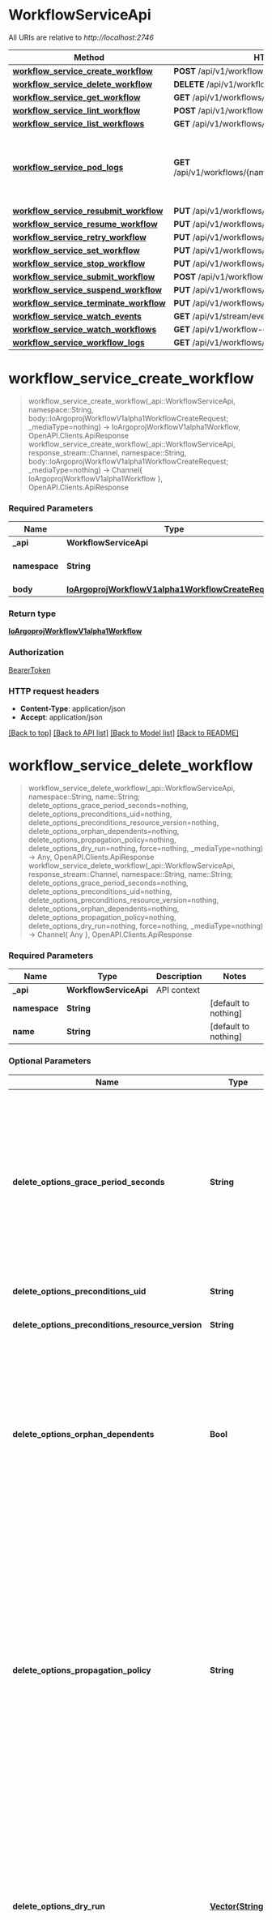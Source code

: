 # WorkflowServiceApi

All URIs are relative to *http://localhost:2746*

Method | HTTP request | Description
------------- | ------------- | -------------
[**workflow_service_create_workflow**](WorkflowServiceApi.md#workflow_service_create_workflow) | **POST** /api/v1/workflows/{namespace} | 
[**workflow_service_delete_workflow**](WorkflowServiceApi.md#workflow_service_delete_workflow) | **DELETE** /api/v1/workflows/{namespace}/{name} | 
[**workflow_service_get_workflow**](WorkflowServiceApi.md#workflow_service_get_workflow) | **GET** /api/v1/workflows/{namespace}/{name} | 
[**workflow_service_lint_workflow**](WorkflowServiceApi.md#workflow_service_lint_workflow) | **POST** /api/v1/workflows/{namespace}/lint | 
[**workflow_service_list_workflows**](WorkflowServiceApi.md#workflow_service_list_workflows) | **GET** /api/v1/workflows/{namespace} | 
[**workflow_service_pod_logs**](WorkflowServiceApi.md#workflow_service_pod_logs) | **GET** /api/v1/workflows/{namespace}/{name}/{podName}/log | DEPRECATED: Cannot work via HTTP if podName is an empty string. Use WorkflowLogs.
[**workflow_service_resubmit_workflow**](WorkflowServiceApi.md#workflow_service_resubmit_workflow) | **PUT** /api/v1/workflows/{namespace}/{name}/resubmit | 
[**workflow_service_resume_workflow**](WorkflowServiceApi.md#workflow_service_resume_workflow) | **PUT** /api/v1/workflows/{namespace}/{name}/resume | 
[**workflow_service_retry_workflow**](WorkflowServiceApi.md#workflow_service_retry_workflow) | **PUT** /api/v1/workflows/{namespace}/{name}/retry | 
[**workflow_service_set_workflow**](WorkflowServiceApi.md#workflow_service_set_workflow) | **PUT** /api/v1/workflows/{namespace}/{name}/set | 
[**workflow_service_stop_workflow**](WorkflowServiceApi.md#workflow_service_stop_workflow) | **PUT** /api/v1/workflows/{namespace}/{name}/stop | 
[**workflow_service_submit_workflow**](WorkflowServiceApi.md#workflow_service_submit_workflow) | **POST** /api/v1/workflows/{namespace}/submit | 
[**workflow_service_suspend_workflow**](WorkflowServiceApi.md#workflow_service_suspend_workflow) | **PUT** /api/v1/workflows/{namespace}/{name}/suspend | 
[**workflow_service_terminate_workflow**](WorkflowServiceApi.md#workflow_service_terminate_workflow) | **PUT** /api/v1/workflows/{namespace}/{name}/terminate | 
[**workflow_service_watch_events**](WorkflowServiceApi.md#workflow_service_watch_events) | **GET** /api/v1/stream/events/{namespace} | 
[**workflow_service_watch_workflows**](WorkflowServiceApi.md#workflow_service_watch_workflows) | **GET** /api/v1/workflow-events/{namespace} | 
[**workflow_service_workflow_logs**](WorkflowServiceApi.md#workflow_service_workflow_logs) | **GET** /api/v1/workflows/{namespace}/{name}/log | 


# **workflow_service_create_workflow**
> workflow_service_create_workflow(_api::WorkflowServiceApi, namespace::String, body::IoArgoprojWorkflowV1alpha1WorkflowCreateRequest; _mediaType=nothing) -> IoArgoprojWorkflowV1alpha1Workflow, OpenAPI.Clients.ApiResponse <br/>
> workflow_service_create_workflow(_api::WorkflowServiceApi, response_stream::Channel, namespace::String, body::IoArgoprojWorkflowV1alpha1WorkflowCreateRequest; _mediaType=nothing) -> Channel{ IoArgoprojWorkflowV1alpha1Workflow }, OpenAPI.Clients.ApiResponse



### Required Parameters

Name | Type | Description  | Notes
------------- | ------------- | ------------- | -------------
 **_api** | **WorkflowServiceApi** | API context | 
**namespace** | **String**|  | [default to nothing]
**body** | [**IoArgoprojWorkflowV1alpha1WorkflowCreateRequest**](IoArgoprojWorkflowV1alpha1WorkflowCreateRequest.md)|  | 

### Return type

[**IoArgoprojWorkflowV1alpha1Workflow**](IoArgoprojWorkflowV1alpha1Workflow.md)

### Authorization

[BearerToken](../README.md#BearerToken)

### HTTP request headers

 - **Content-Type**: application/json
 - **Accept**: application/json

[[Back to top]](#) [[Back to API list]](../README.md#api-endpoints) [[Back to Model list]](../README.md#models) [[Back to README]](../README.md)

# **workflow_service_delete_workflow**
> workflow_service_delete_workflow(_api::WorkflowServiceApi, namespace::String, name::String; delete_options_grace_period_seconds=nothing, delete_options_preconditions_uid=nothing, delete_options_preconditions_resource_version=nothing, delete_options_orphan_dependents=nothing, delete_options_propagation_policy=nothing, delete_options_dry_run=nothing, force=nothing, _mediaType=nothing) -> Any, OpenAPI.Clients.ApiResponse <br/>
> workflow_service_delete_workflow(_api::WorkflowServiceApi, response_stream::Channel, namespace::String, name::String; delete_options_grace_period_seconds=nothing, delete_options_preconditions_uid=nothing, delete_options_preconditions_resource_version=nothing, delete_options_orphan_dependents=nothing, delete_options_propagation_policy=nothing, delete_options_dry_run=nothing, force=nothing, _mediaType=nothing) -> Channel{ Any }, OpenAPI.Clients.ApiResponse



### Required Parameters

Name | Type | Description  | Notes
------------- | ------------- | ------------- | -------------
 **_api** | **WorkflowServiceApi** | API context | 
**namespace** | **String**|  | [default to nothing]
**name** | **String**|  | [default to nothing]

### Optional Parameters

Name | Type | Description  | Notes
------------- | ------------- | ------------- | -------------
 **delete_options_grace_period_seconds** | **String**| The duration in seconds before the object should be deleted. Value must be non-negative integer. The value zero indicates delete immediately. If this value is nil, the default grace period for the specified type will be used. Defaults to a per object value if not specified. zero means delete immediately. +optional. | [default to nothing]
 **delete_options_preconditions_uid** | **String**| Specifies the target UID. +optional. | [default to nothing]
 **delete_options_preconditions_resource_version** | **String**| Specifies the target ResourceVersion +optional. | [default to nothing]
 **delete_options_orphan_dependents** | **Bool**| Deprecated: please use the PropagationPolicy, this field will be deprecated in 1.7. Should the dependent objects be orphaned. If true/false, the \&quot;orphan\&quot; finalizer will be added to/removed from the object&#39;s finalizers list. Either this field or PropagationPolicy may be set, but not both. +optional. | [default to nothing]
 **delete_options_propagation_policy** | **String**| Whether and how garbage collection will be performed. Either this field or OrphanDependents may be set, but not both. The default policy is decided by the existing finalizer set in the metadata.finalizers and the resource-specific default policy. Acceptable values are: &#39;Orphan&#39; - orphan the dependents; &#39;Background&#39; - allow the garbage collector to delete the dependents in the background; &#39;Foreground&#39; - a cascading policy that deletes all dependents in the foreground. +optional. | [default to nothing]
 **delete_options_dry_run** | [**Vector{String}**](String.md)| When present, indicates that modifications should not be persisted. An invalid or unrecognized dryRun directive will result in an error response and no further processing of the request. Valid values are: - All: all dry run stages will be processed +optional +listType&#x3D;atomic. | [default to nothing]
 **force** | **Bool**|  | [default to nothing]

### Return type

**Any**

### Authorization

[BearerToken](../README.md#BearerToken)

### HTTP request headers

 - **Content-Type**: Not defined
 - **Accept**: application/json

[[Back to top]](#) [[Back to API list]](../README.md#api-endpoints) [[Back to Model list]](../README.md#models) [[Back to README]](../README.md)

# **workflow_service_get_workflow**
> workflow_service_get_workflow(_api::WorkflowServiceApi, namespace::String, name::String; get_options_resource_version=nothing, fields=nothing, _mediaType=nothing) -> IoArgoprojWorkflowV1alpha1Workflow, OpenAPI.Clients.ApiResponse <br/>
> workflow_service_get_workflow(_api::WorkflowServiceApi, response_stream::Channel, namespace::String, name::String; get_options_resource_version=nothing, fields=nothing, _mediaType=nothing) -> Channel{ IoArgoprojWorkflowV1alpha1Workflow }, OpenAPI.Clients.ApiResponse



### Required Parameters

Name | Type | Description  | Notes
------------- | ------------- | ------------- | -------------
 **_api** | **WorkflowServiceApi** | API context | 
**namespace** | **String**|  | [default to nothing]
**name** | **String**|  | [default to nothing]

### Optional Parameters

Name | Type | Description  | Notes
------------- | ------------- | ------------- | -------------
 **get_options_resource_version** | **String**| resourceVersion sets a constraint on what resource versions a request may be served from. See https://kubernetes.io/docs/reference/using-api/api-concepts/#resource-versions for details.  Defaults to unset +optional | [default to nothing]
 **fields** | **String**| Fields to be included or excluded in the response. e.g. \&quot;spec,status.phase\&quot;, \&quot;-status.nodes\&quot;. | [default to nothing]

### Return type

[**IoArgoprojWorkflowV1alpha1Workflow**](IoArgoprojWorkflowV1alpha1Workflow.md)

### Authorization

[BearerToken](../README.md#BearerToken)

### HTTP request headers

 - **Content-Type**: Not defined
 - **Accept**: application/json

[[Back to top]](#) [[Back to API list]](../README.md#api-endpoints) [[Back to Model list]](../README.md#models) [[Back to README]](../README.md)

# **workflow_service_lint_workflow**
> workflow_service_lint_workflow(_api::WorkflowServiceApi, namespace::String, body::IoArgoprojWorkflowV1alpha1WorkflowLintRequest; _mediaType=nothing) -> IoArgoprojWorkflowV1alpha1Workflow, OpenAPI.Clients.ApiResponse <br/>
> workflow_service_lint_workflow(_api::WorkflowServiceApi, response_stream::Channel, namespace::String, body::IoArgoprojWorkflowV1alpha1WorkflowLintRequest; _mediaType=nothing) -> Channel{ IoArgoprojWorkflowV1alpha1Workflow }, OpenAPI.Clients.ApiResponse



### Required Parameters

Name | Type | Description  | Notes
------------- | ------------- | ------------- | -------------
 **_api** | **WorkflowServiceApi** | API context | 
**namespace** | **String**|  | [default to nothing]
**body** | [**IoArgoprojWorkflowV1alpha1WorkflowLintRequest**](IoArgoprojWorkflowV1alpha1WorkflowLintRequest.md)|  | 

### Return type

[**IoArgoprojWorkflowV1alpha1Workflow**](IoArgoprojWorkflowV1alpha1Workflow.md)

### Authorization

[BearerToken](../README.md#BearerToken)

### HTTP request headers

 - **Content-Type**: application/json
 - **Accept**: application/json

[[Back to top]](#) [[Back to API list]](../README.md#api-endpoints) [[Back to Model list]](../README.md#models) [[Back to README]](../README.md)

# **workflow_service_list_workflows**
> workflow_service_list_workflows(_api::WorkflowServiceApi, namespace::String; list_options_label_selector=nothing, list_options_field_selector=nothing, list_options_watch=nothing, list_options_allow_watch_bookmarks=nothing, list_options_resource_version=nothing, list_options_resource_version_match=nothing, list_options_timeout_seconds=nothing, list_options_limit=nothing, list_options_continue=nothing, list_options_send_initial_events=nothing, fields=nothing, name_filter=nothing, _mediaType=nothing) -> IoArgoprojWorkflowV1alpha1WorkflowList, OpenAPI.Clients.ApiResponse <br/>
> workflow_service_list_workflows(_api::WorkflowServiceApi, response_stream::Channel, namespace::String; list_options_label_selector=nothing, list_options_field_selector=nothing, list_options_watch=nothing, list_options_allow_watch_bookmarks=nothing, list_options_resource_version=nothing, list_options_resource_version_match=nothing, list_options_timeout_seconds=nothing, list_options_limit=nothing, list_options_continue=nothing, list_options_send_initial_events=nothing, fields=nothing, name_filter=nothing, _mediaType=nothing) -> Channel{ IoArgoprojWorkflowV1alpha1WorkflowList }, OpenAPI.Clients.ApiResponse



### Required Parameters

Name | Type | Description  | Notes
------------- | ------------- | ------------- | -------------
 **_api** | **WorkflowServiceApi** | API context | 
**namespace** | **String**|  | [default to nothing]

### Optional Parameters

Name | Type | Description  | Notes
------------- | ------------- | ------------- | -------------
 **list_options_label_selector** | **String**| A selector to restrict the list of returned objects by their labels. Defaults to everything. +optional. | [default to nothing]
 **list_options_field_selector** | **String**| A selector to restrict the list of returned objects by their fields. Defaults to everything. +optional. | [default to nothing]
 **list_options_watch** | **Bool**| Watch for changes to the described resources and return them as a stream of add, update, and remove notifications. Specify resourceVersion. +optional. | [default to nothing]
 **list_options_allow_watch_bookmarks** | **Bool**| allowWatchBookmarks requests watch events with type \&quot;BOOKMARK\&quot;. Servers that do not implement bookmarks may ignore this flag and bookmarks are sent at the server&#39;s discretion. Clients should not assume bookmarks are returned at any specific interval, nor may they assume the server will send any BOOKMARK event during a session. If this is not a watch, this field is ignored. +optional. | [default to nothing]
 **list_options_resource_version** | **String**| resourceVersion sets a constraint on what resource versions a request may be served from. See https://kubernetes.io/docs/reference/using-api/api-concepts/#resource-versions for details.  Defaults to unset +optional | [default to nothing]
 **list_options_resource_version_match** | **String**| resourceVersionMatch determines how resourceVersion is applied to list calls. It is highly recommended that resourceVersionMatch be set for list calls where resourceVersion is set See https://kubernetes.io/docs/reference/using-api/api-concepts/#resource-versions for details.  Defaults to unset +optional | [default to nothing]
 **list_options_timeout_seconds** | **String**| Timeout for the list/watch call. This limits the duration of the call, regardless of any activity or inactivity. +optional. | [default to nothing]
 **list_options_limit** | **String**| limit is a maximum number of responses to return for a list call. If more items exist, the server will set the &#x60;continue&#x60; field on the list metadata to a value that can be used with the same initial query to retrieve the next set of results. Setting a limit may return fewer than the requested amount of items (up to zero items) in the event all requested objects are filtered out and clients should only use the presence of the continue field to determine whether more results are available. Servers may choose not to support the limit argument and will return all of the available results. If limit is specified and the continue field is empty, clients may assume that no more results are available. This field is not supported if watch is true.  The server guarantees that the objects returned when using continue will be identical to issuing a single list call without a limit - that is, no objects created, modified, or deleted after the first request is issued will be included in any subsequent continued requests. This is sometimes referred to as a consistent snapshot, and ensures that a client that is using limit to receive smaller chunks of a very large result can ensure they see all possible objects. If objects are updated during a chunked list the version of the object that was present at the time the first list result was calculated is returned. | [default to nothing]
 **list_options_continue** | **String**| The continue option should be set when retrieving more results from the server. Since this value is server defined, clients may only use the continue value from a previous query result with identical query parameters (except for the value of continue) and the server may reject a continue value it does not recognize. If the specified continue value is no longer valid whether due to expiration (generally five to fifteen minutes) or a configuration change on the server, the server will respond with a 410 ResourceExpired error together with a continue token. If the client needs a consistent list, it must restart their list without the continue field. Otherwise, the client may send another list request with the token received with the 410 error, the server will respond with a list starting from the next key, but from the latest snapshot, which is inconsistent from the previous list results - objects that are created, modified, or deleted after the first list request will be included in the response, as long as their keys are after the \&quot;next key\&quot;.  This field is not supported when watch is true. Clients may start a watch from the last resourceVersion value returned by the server and not miss any modifications. | [default to nothing]
 **list_options_send_initial_events** | **Bool**| &#x60;sendInitialEvents&#x3D;true&#x60; may be set together with &#x60;watch&#x3D;true&#x60;. In that case, the watch stream will begin with synthetic events to produce the current state of objects in the collection. Once all such events have been sent, a synthetic \&quot;Bookmark\&quot; event  will be sent. The bookmark will report the ResourceVersion (RV) corresponding to the set of objects, and be marked with &#x60;\&quot;io.k8s.initial-events-end\&quot;: \&quot;true\&quot;&#x60; annotation. Afterwards, the watch stream will proceed as usual, sending watch events corresponding to changes (subsequent to the RV) to objects watched.  When &#x60;sendInitialEvents&#x60; option is set, we require &#x60;resourceVersionMatch&#x60; option to also be set. The semantic of the watch request is as following: - &#x60;resourceVersionMatch&#x60; &#x3D; NotOlderThan   is interpreted as \&quot;data at least as new as the provided &#x60;resourceVersion&#x60;\&quot;   and the bookmark event is send when the state is synced   to a &#x60;resourceVersion&#x60; at least as fresh as the one provided by the ListOptions.   If &#x60;resourceVersion&#x60; is unset, this is interpreted as \&quot;consistent read\&quot; and the   bookmark event is send when the state is synced at least to the moment   when request started being processed. - &#x60;resourceVersionMatch&#x60; set to any other value or unset   Invalid error is returned.  Defaults to true if &#x60;resourceVersion&#x3D;\&quot;\&quot;&#x60; or &#x60;resourceVersion&#x3D;\&quot;0\&quot;&#x60; (for backward compatibility reasons) and to false otherwise. +optional | [default to nothing]
 **fields** | **String**| Fields to be included or excluded in the response. e.g. \&quot;items.spec,items.status.phase\&quot;, \&quot;-items.status.nodes\&quot;. | [default to nothing]
 **name_filter** | **String**| Filter type used for name filtering. Exact | Contains | Prefix. Default to Exact. | [default to nothing]

### Return type

[**IoArgoprojWorkflowV1alpha1WorkflowList**](IoArgoprojWorkflowV1alpha1WorkflowList.md)

### Authorization

[BearerToken](../README.md#BearerToken)

### HTTP request headers

 - **Content-Type**: Not defined
 - **Accept**: application/json

[[Back to top]](#) [[Back to API list]](../README.md#api-endpoints) [[Back to Model list]](../README.md#models) [[Back to README]](../README.md)

# **workflow_service_pod_logs**
> workflow_service_pod_logs(_api::WorkflowServiceApi, namespace::String, name::String, pod_name::String; log_options_container=nothing, log_options_follow=nothing, log_options_previous=nothing, log_options_since_seconds=nothing, log_options_since_time_seconds=nothing, log_options_since_time_nanos=nothing, log_options_timestamps=nothing, log_options_tail_lines=nothing, log_options_limit_bytes=nothing, log_options_insecure_skip_t_l_s_verify_backend=nothing, grep=nothing, selector=nothing, _mediaType=nothing) -> StreamResultOfIoArgoprojWorkflowV1alpha1LogEntry, OpenAPI.Clients.ApiResponse <br/>
> workflow_service_pod_logs(_api::WorkflowServiceApi, response_stream::Channel, namespace::String, name::String, pod_name::String; log_options_container=nothing, log_options_follow=nothing, log_options_previous=nothing, log_options_since_seconds=nothing, log_options_since_time_seconds=nothing, log_options_since_time_nanos=nothing, log_options_timestamps=nothing, log_options_tail_lines=nothing, log_options_limit_bytes=nothing, log_options_insecure_skip_t_l_s_verify_backend=nothing, grep=nothing, selector=nothing, _mediaType=nothing) -> Channel{ StreamResultOfIoArgoprojWorkflowV1alpha1LogEntry }, OpenAPI.Clients.ApiResponse

DEPRECATED: Cannot work via HTTP if podName is an empty string. Use WorkflowLogs.

### Required Parameters

Name | Type | Description  | Notes
------------- | ------------- | ------------- | -------------
 **_api** | **WorkflowServiceApi** | API context | 
**namespace** | **String**|  | [default to nothing]
**name** | **String**|  | [default to nothing]
**pod_name** | **String**|  | [default to nothing]

### Optional Parameters

Name | Type | Description  | Notes
------------- | ------------- | ------------- | -------------
 **log_options_container** | **String**| The container for which to stream logs. Defaults to only container if there is one container in the pod. +optional. | [default to nothing]
 **log_options_follow** | **Bool**| Follow the log stream of the pod. Defaults to false. +optional. | [default to nothing]
 **log_options_previous** | **Bool**| Return previous terminated container logs. Defaults to false. +optional. | [default to nothing]
 **log_options_since_seconds** | **String**| A relative time in seconds before the current time from which to show logs. If this value precedes the time a pod was started, only logs since the pod start will be returned. If this value is in the future, no logs will be returned. Only one of sinceSeconds or sinceTime may be specified. +optional. | [default to nothing]
 **log_options_since_time_seconds** | **String**| Represents seconds of UTC time since Unix epoch 1970-01-01T00:00:00Z. Must be from 0001-01-01T00:00:00Z to 9999-12-31T23:59:59Z inclusive. | [default to nothing]
 **log_options_since_time_nanos** | **Int64**| Non-negative fractions of a second at nanosecond resolution. Negative second values with fractions must still have non-negative nanos values that count forward in time. Must be from 0 to 999,999,999 inclusive. This field may be limited in precision depending on context. | [default to nothing]
 **log_options_timestamps** | **Bool**| If true, add an RFC3339 or RFC3339Nano timestamp at the beginning of every line of log output. Defaults to false. +optional. | [default to nothing]
 **log_options_tail_lines** | **String**| If set, the number of lines from the end of the logs to show. If not specified, logs are shown from the creation of the container or sinceSeconds or sinceTime +optional. | [default to nothing]
 **log_options_limit_bytes** | **String**| If set, the number of bytes to read from the server before terminating the log output. This may not display a complete final line of logging, and may return slightly more or slightly less than the specified limit. +optional. | [default to nothing]
 **log_options_insecure_skip_t_l_s_verify_backend** | **Bool**| insecureSkipTLSVerifyBackend indicates that the apiserver should not confirm the validity of the serving certificate of the backend it is connecting to.  This will make the HTTPS connection between the apiserver and the backend insecure. This means the apiserver cannot verify the log data it is receiving came from the real kubelet.  If the kubelet is configured to verify the apiserver&#39;s TLS credentials, it does not mean the connection to the real kubelet is vulnerable to a man in the middle attack (e.g. an attacker could not intercept the actual log data coming from the real kubelet). +optional. | [default to nothing]
 **grep** | **String**|  | [default to nothing]
 **selector** | **String**|  | [default to nothing]

### Return type

[**StreamResultOfIoArgoprojWorkflowV1alpha1LogEntry**](StreamResultOfIoArgoprojWorkflowV1alpha1LogEntry.md)

### Authorization

[BearerToken](../README.md#BearerToken)

### HTTP request headers

 - **Content-Type**: Not defined
 - **Accept**: application/json

[[Back to top]](#) [[Back to API list]](../README.md#api-endpoints) [[Back to Model list]](../README.md#models) [[Back to README]](../README.md)

# **workflow_service_resubmit_workflow**
> workflow_service_resubmit_workflow(_api::WorkflowServiceApi, namespace::String, name::String, body::IoArgoprojWorkflowV1alpha1WorkflowResubmitRequest; _mediaType=nothing) -> IoArgoprojWorkflowV1alpha1Workflow, OpenAPI.Clients.ApiResponse <br/>
> workflow_service_resubmit_workflow(_api::WorkflowServiceApi, response_stream::Channel, namespace::String, name::String, body::IoArgoprojWorkflowV1alpha1WorkflowResubmitRequest; _mediaType=nothing) -> Channel{ IoArgoprojWorkflowV1alpha1Workflow }, OpenAPI.Clients.ApiResponse



### Required Parameters

Name | Type | Description  | Notes
------------- | ------------- | ------------- | -------------
 **_api** | **WorkflowServiceApi** | API context | 
**namespace** | **String**|  | [default to nothing]
**name** | **String**|  | [default to nothing]
**body** | [**IoArgoprojWorkflowV1alpha1WorkflowResubmitRequest**](IoArgoprojWorkflowV1alpha1WorkflowResubmitRequest.md)|  | 

### Return type

[**IoArgoprojWorkflowV1alpha1Workflow**](IoArgoprojWorkflowV1alpha1Workflow.md)

### Authorization

[BearerToken](../README.md#BearerToken)

### HTTP request headers

 - **Content-Type**: application/json
 - **Accept**: application/json

[[Back to top]](#) [[Back to API list]](../README.md#api-endpoints) [[Back to Model list]](../README.md#models) [[Back to README]](../README.md)

# **workflow_service_resume_workflow**
> workflow_service_resume_workflow(_api::WorkflowServiceApi, namespace::String, name::String, body::IoArgoprojWorkflowV1alpha1WorkflowResumeRequest; _mediaType=nothing) -> IoArgoprojWorkflowV1alpha1Workflow, OpenAPI.Clients.ApiResponse <br/>
> workflow_service_resume_workflow(_api::WorkflowServiceApi, response_stream::Channel, namespace::String, name::String, body::IoArgoprojWorkflowV1alpha1WorkflowResumeRequest; _mediaType=nothing) -> Channel{ IoArgoprojWorkflowV1alpha1Workflow }, OpenAPI.Clients.ApiResponse



### Required Parameters

Name | Type | Description  | Notes
------------- | ------------- | ------------- | -------------
 **_api** | **WorkflowServiceApi** | API context | 
**namespace** | **String**|  | [default to nothing]
**name** | **String**|  | [default to nothing]
**body** | [**IoArgoprojWorkflowV1alpha1WorkflowResumeRequest**](IoArgoprojWorkflowV1alpha1WorkflowResumeRequest.md)|  | 

### Return type

[**IoArgoprojWorkflowV1alpha1Workflow**](IoArgoprojWorkflowV1alpha1Workflow.md)

### Authorization

[BearerToken](../README.md#BearerToken)

### HTTP request headers

 - **Content-Type**: application/json
 - **Accept**: application/json

[[Back to top]](#) [[Back to API list]](../README.md#api-endpoints) [[Back to Model list]](../README.md#models) [[Back to README]](../README.md)

# **workflow_service_retry_workflow**
> workflow_service_retry_workflow(_api::WorkflowServiceApi, namespace::String, name::String, body::IoArgoprojWorkflowV1alpha1WorkflowRetryRequest; _mediaType=nothing) -> IoArgoprojWorkflowV1alpha1Workflow, OpenAPI.Clients.ApiResponse <br/>
> workflow_service_retry_workflow(_api::WorkflowServiceApi, response_stream::Channel, namespace::String, name::String, body::IoArgoprojWorkflowV1alpha1WorkflowRetryRequest; _mediaType=nothing) -> Channel{ IoArgoprojWorkflowV1alpha1Workflow }, OpenAPI.Clients.ApiResponse



### Required Parameters

Name | Type | Description  | Notes
------------- | ------------- | ------------- | -------------
 **_api** | **WorkflowServiceApi** | API context | 
**namespace** | **String**|  | [default to nothing]
**name** | **String**|  | [default to nothing]
**body** | [**IoArgoprojWorkflowV1alpha1WorkflowRetryRequest**](IoArgoprojWorkflowV1alpha1WorkflowRetryRequest.md)|  | 

### Return type

[**IoArgoprojWorkflowV1alpha1Workflow**](IoArgoprojWorkflowV1alpha1Workflow.md)

### Authorization

[BearerToken](../README.md#BearerToken)

### HTTP request headers

 - **Content-Type**: application/json
 - **Accept**: application/json

[[Back to top]](#) [[Back to API list]](../README.md#api-endpoints) [[Back to Model list]](../README.md#models) [[Back to README]](../README.md)

# **workflow_service_set_workflow**
> workflow_service_set_workflow(_api::WorkflowServiceApi, namespace::String, name::String, body::IoArgoprojWorkflowV1alpha1WorkflowSetRequest; _mediaType=nothing) -> IoArgoprojWorkflowV1alpha1Workflow, OpenAPI.Clients.ApiResponse <br/>
> workflow_service_set_workflow(_api::WorkflowServiceApi, response_stream::Channel, namespace::String, name::String, body::IoArgoprojWorkflowV1alpha1WorkflowSetRequest; _mediaType=nothing) -> Channel{ IoArgoprojWorkflowV1alpha1Workflow }, OpenAPI.Clients.ApiResponse



### Required Parameters

Name | Type | Description  | Notes
------------- | ------------- | ------------- | -------------
 **_api** | **WorkflowServiceApi** | API context | 
**namespace** | **String**|  | [default to nothing]
**name** | **String**|  | [default to nothing]
**body** | [**IoArgoprojWorkflowV1alpha1WorkflowSetRequest**](IoArgoprojWorkflowV1alpha1WorkflowSetRequest.md)|  | 

### Return type

[**IoArgoprojWorkflowV1alpha1Workflow**](IoArgoprojWorkflowV1alpha1Workflow.md)

### Authorization

[BearerToken](../README.md#BearerToken)

### HTTP request headers

 - **Content-Type**: application/json
 - **Accept**: application/json

[[Back to top]](#) [[Back to API list]](../README.md#api-endpoints) [[Back to Model list]](../README.md#models) [[Back to README]](../README.md)

# **workflow_service_stop_workflow**
> workflow_service_stop_workflow(_api::WorkflowServiceApi, namespace::String, name::String, body::IoArgoprojWorkflowV1alpha1WorkflowStopRequest; _mediaType=nothing) -> IoArgoprojWorkflowV1alpha1Workflow, OpenAPI.Clients.ApiResponse <br/>
> workflow_service_stop_workflow(_api::WorkflowServiceApi, response_stream::Channel, namespace::String, name::String, body::IoArgoprojWorkflowV1alpha1WorkflowStopRequest; _mediaType=nothing) -> Channel{ IoArgoprojWorkflowV1alpha1Workflow }, OpenAPI.Clients.ApiResponse



### Required Parameters

Name | Type | Description  | Notes
------------- | ------------- | ------------- | -------------
 **_api** | **WorkflowServiceApi** | API context | 
**namespace** | **String**|  | [default to nothing]
**name** | **String**|  | [default to nothing]
**body** | [**IoArgoprojWorkflowV1alpha1WorkflowStopRequest**](IoArgoprojWorkflowV1alpha1WorkflowStopRequest.md)|  | 

### Return type

[**IoArgoprojWorkflowV1alpha1Workflow**](IoArgoprojWorkflowV1alpha1Workflow.md)

### Authorization

[BearerToken](../README.md#BearerToken)

### HTTP request headers

 - **Content-Type**: application/json
 - **Accept**: application/json

[[Back to top]](#) [[Back to API list]](../README.md#api-endpoints) [[Back to Model list]](../README.md#models) [[Back to README]](../README.md)

# **workflow_service_submit_workflow**
> workflow_service_submit_workflow(_api::WorkflowServiceApi, namespace::String, body::IoArgoprojWorkflowV1alpha1WorkflowSubmitRequest; _mediaType=nothing) -> IoArgoprojWorkflowV1alpha1Workflow, OpenAPI.Clients.ApiResponse <br/>
> workflow_service_submit_workflow(_api::WorkflowServiceApi, response_stream::Channel, namespace::String, body::IoArgoprojWorkflowV1alpha1WorkflowSubmitRequest; _mediaType=nothing) -> Channel{ IoArgoprojWorkflowV1alpha1Workflow }, OpenAPI.Clients.ApiResponse



### Required Parameters

Name | Type | Description  | Notes
------------- | ------------- | ------------- | -------------
 **_api** | **WorkflowServiceApi** | API context | 
**namespace** | **String**|  | [default to nothing]
**body** | [**IoArgoprojWorkflowV1alpha1WorkflowSubmitRequest**](IoArgoprojWorkflowV1alpha1WorkflowSubmitRequest.md)|  | 

### Return type

[**IoArgoprojWorkflowV1alpha1Workflow**](IoArgoprojWorkflowV1alpha1Workflow.md)

### Authorization

[BearerToken](../README.md#BearerToken)

### HTTP request headers

 - **Content-Type**: application/json
 - **Accept**: application/json

[[Back to top]](#) [[Back to API list]](../README.md#api-endpoints) [[Back to Model list]](../README.md#models) [[Back to README]](../README.md)

# **workflow_service_suspend_workflow**
> workflow_service_suspend_workflow(_api::WorkflowServiceApi, namespace::String, name::String, body::IoArgoprojWorkflowV1alpha1WorkflowSuspendRequest; _mediaType=nothing) -> IoArgoprojWorkflowV1alpha1Workflow, OpenAPI.Clients.ApiResponse <br/>
> workflow_service_suspend_workflow(_api::WorkflowServiceApi, response_stream::Channel, namespace::String, name::String, body::IoArgoprojWorkflowV1alpha1WorkflowSuspendRequest; _mediaType=nothing) -> Channel{ IoArgoprojWorkflowV1alpha1Workflow }, OpenAPI.Clients.ApiResponse



### Required Parameters

Name | Type | Description  | Notes
------------- | ------------- | ------------- | -------------
 **_api** | **WorkflowServiceApi** | API context | 
**namespace** | **String**|  | [default to nothing]
**name** | **String**|  | [default to nothing]
**body** | [**IoArgoprojWorkflowV1alpha1WorkflowSuspendRequest**](IoArgoprojWorkflowV1alpha1WorkflowSuspendRequest.md)|  | 

### Return type

[**IoArgoprojWorkflowV1alpha1Workflow**](IoArgoprojWorkflowV1alpha1Workflow.md)

### Authorization

[BearerToken](../README.md#BearerToken)

### HTTP request headers

 - **Content-Type**: application/json
 - **Accept**: application/json

[[Back to top]](#) [[Back to API list]](../README.md#api-endpoints) [[Back to Model list]](../README.md#models) [[Back to README]](../README.md)

# **workflow_service_terminate_workflow**
> workflow_service_terminate_workflow(_api::WorkflowServiceApi, namespace::String, name::String, body::IoArgoprojWorkflowV1alpha1WorkflowTerminateRequest; _mediaType=nothing) -> IoArgoprojWorkflowV1alpha1Workflow, OpenAPI.Clients.ApiResponse <br/>
> workflow_service_terminate_workflow(_api::WorkflowServiceApi, response_stream::Channel, namespace::String, name::String, body::IoArgoprojWorkflowV1alpha1WorkflowTerminateRequest; _mediaType=nothing) -> Channel{ IoArgoprojWorkflowV1alpha1Workflow }, OpenAPI.Clients.ApiResponse



### Required Parameters

Name | Type | Description  | Notes
------------- | ------------- | ------------- | -------------
 **_api** | **WorkflowServiceApi** | API context | 
**namespace** | **String**|  | [default to nothing]
**name** | **String**|  | [default to nothing]
**body** | [**IoArgoprojWorkflowV1alpha1WorkflowTerminateRequest**](IoArgoprojWorkflowV1alpha1WorkflowTerminateRequest.md)|  | 

### Return type

[**IoArgoprojWorkflowV1alpha1Workflow**](IoArgoprojWorkflowV1alpha1Workflow.md)

### Authorization

[BearerToken](../README.md#BearerToken)

### HTTP request headers

 - **Content-Type**: application/json
 - **Accept**: application/json

[[Back to top]](#) [[Back to API list]](../README.md#api-endpoints) [[Back to Model list]](../README.md#models) [[Back to README]](../README.md)

# **workflow_service_watch_events**
> workflow_service_watch_events(_api::WorkflowServiceApi, namespace::String; list_options_label_selector=nothing, list_options_field_selector=nothing, list_options_watch=nothing, list_options_allow_watch_bookmarks=nothing, list_options_resource_version=nothing, list_options_resource_version_match=nothing, list_options_timeout_seconds=nothing, list_options_limit=nothing, list_options_continue=nothing, list_options_send_initial_events=nothing, _mediaType=nothing) -> StreamResultOfIoK8sApiCoreV1Event, OpenAPI.Clients.ApiResponse <br/>
> workflow_service_watch_events(_api::WorkflowServiceApi, response_stream::Channel, namespace::String; list_options_label_selector=nothing, list_options_field_selector=nothing, list_options_watch=nothing, list_options_allow_watch_bookmarks=nothing, list_options_resource_version=nothing, list_options_resource_version_match=nothing, list_options_timeout_seconds=nothing, list_options_limit=nothing, list_options_continue=nothing, list_options_send_initial_events=nothing, _mediaType=nothing) -> Channel{ StreamResultOfIoK8sApiCoreV1Event }, OpenAPI.Clients.ApiResponse



### Required Parameters

Name | Type | Description  | Notes
------------- | ------------- | ------------- | -------------
 **_api** | **WorkflowServiceApi** | API context | 
**namespace** | **String**|  | [default to nothing]

### Optional Parameters

Name | Type | Description  | Notes
------------- | ------------- | ------------- | -------------
 **list_options_label_selector** | **String**| A selector to restrict the list of returned objects by their labels. Defaults to everything. +optional. | [default to nothing]
 **list_options_field_selector** | **String**| A selector to restrict the list of returned objects by their fields. Defaults to everything. +optional. | [default to nothing]
 **list_options_watch** | **Bool**| Watch for changes to the described resources and return them as a stream of add, update, and remove notifications. Specify resourceVersion. +optional. | [default to nothing]
 **list_options_allow_watch_bookmarks** | **Bool**| allowWatchBookmarks requests watch events with type \&quot;BOOKMARK\&quot;. Servers that do not implement bookmarks may ignore this flag and bookmarks are sent at the server&#39;s discretion. Clients should not assume bookmarks are returned at any specific interval, nor may they assume the server will send any BOOKMARK event during a session. If this is not a watch, this field is ignored. +optional. | [default to nothing]
 **list_options_resource_version** | **String**| resourceVersion sets a constraint on what resource versions a request may be served from. See https://kubernetes.io/docs/reference/using-api/api-concepts/#resource-versions for details.  Defaults to unset +optional | [default to nothing]
 **list_options_resource_version_match** | **String**| resourceVersionMatch determines how resourceVersion is applied to list calls. It is highly recommended that resourceVersionMatch be set for list calls where resourceVersion is set See https://kubernetes.io/docs/reference/using-api/api-concepts/#resource-versions for details.  Defaults to unset +optional | [default to nothing]
 **list_options_timeout_seconds** | **String**| Timeout for the list/watch call. This limits the duration of the call, regardless of any activity or inactivity. +optional. | [default to nothing]
 **list_options_limit** | **String**| limit is a maximum number of responses to return for a list call. If more items exist, the server will set the &#x60;continue&#x60; field on the list metadata to a value that can be used with the same initial query to retrieve the next set of results. Setting a limit may return fewer than the requested amount of items (up to zero items) in the event all requested objects are filtered out and clients should only use the presence of the continue field to determine whether more results are available. Servers may choose not to support the limit argument and will return all of the available results. If limit is specified and the continue field is empty, clients may assume that no more results are available. This field is not supported if watch is true.  The server guarantees that the objects returned when using continue will be identical to issuing a single list call without a limit - that is, no objects created, modified, or deleted after the first request is issued will be included in any subsequent continued requests. This is sometimes referred to as a consistent snapshot, and ensures that a client that is using limit to receive smaller chunks of a very large result can ensure they see all possible objects. If objects are updated during a chunked list the version of the object that was present at the time the first list result was calculated is returned. | [default to nothing]
 **list_options_continue** | **String**| The continue option should be set when retrieving more results from the server. Since this value is server defined, clients may only use the continue value from a previous query result with identical query parameters (except for the value of continue) and the server may reject a continue value it does not recognize. If the specified continue value is no longer valid whether due to expiration (generally five to fifteen minutes) or a configuration change on the server, the server will respond with a 410 ResourceExpired error together with a continue token. If the client needs a consistent list, it must restart their list without the continue field. Otherwise, the client may send another list request with the token received with the 410 error, the server will respond with a list starting from the next key, but from the latest snapshot, which is inconsistent from the previous list results - objects that are created, modified, or deleted after the first list request will be included in the response, as long as their keys are after the \&quot;next key\&quot;.  This field is not supported when watch is true. Clients may start a watch from the last resourceVersion value returned by the server and not miss any modifications. | [default to nothing]
 **list_options_send_initial_events** | **Bool**| &#x60;sendInitialEvents&#x3D;true&#x60; may be set together with &#x60;watch&#x3D;true&#x60;. In that case, the watch stream will begin with synthetic events to produce the current state of objects in the collection. Once all such events have been sent, a synthetic \&quot;Bookmark\&quot; event  will be sent. The bookmark will report the ResourceVersion (RV) corresponding to the set of objects, and be marked with &#x60;\&quot;io.k8s.initial-events-end\&quot;: \&quot;true\&quot;&#x60; annotation. Afterwards, the watch stream will proceed as usual, sending watch events corresponding to changes (subsequent to the RV) to objects watched.  When &#x60;sendInitialEvents&#x60; option is set, we require &#x60;resourceVersionMatch&#x60; option to also be set. The semantic of the watch request is as following: - &#x60;resourceVersionMatch&#x60; &#x3D; NotOlderThan   is interpreted as \&quot;data at least as new as the provided &#x60;resourceVersion&#x60;\&quot;   and the bookmark event is send when the state is synced   to a &#x60;resourceVersion&#x60; at least as fresh as the one provided by the ListOptions.   If &#x60;resourceVersion&#x60; is unset, this is interpreted as \&quot;consistent read\&quot; and the   bookmark event is send when the state is synced at least to the moment   when request started being processed. - &#x60;resourceVersionMatch&#x60; set to any other value or unset   Invalid error is returned.  Defaults to true if &#x60;resourceVersion&#x3D;\&quot;\&quot;&#x60; or &#x60;resourceVersion&#x3D;\&quot;0\&quot;&#x60; (for backward compatibility reasons) and to false otherwise. +optional | [default to nothing]

### Return type

[**StreamResultOfIoK8sApiCoreV1Event**](StreamResultOfIoK8sApiCoreV1Event.md)

### Authorization

[BearerToken](../README.md#BearerToken)

### HTTP request headers

 - **Content-Type**: Not defined
 - **Accept**: application/json

[[Back to top]](#) [[Back to API list]](../README.md#api-endpoints) [[Back to Model list]](../README.md#models) [[Back to README]](../README.md)

# **workflow_service_watch_workflows**
> workflow_service_watch_workflows(_api::WorkflowServiceApi, namespace::String; list_options_label_selector=nothing, list_options_field_selector=nothing, list_options_watch=nothing, list_options_allow_watch_bookmarks=nothing, list_options_resource_version=nothing, list_options_resource_version_match=nothing, list_options_timeout_seconds=nothing, list_options_limit=nothing, list_options_continue=nothing, list_options_send_initial_events=nothing, fields=nothing, _mediaType=nothing) -> StreamResultOfIoArgoprojWorkflowV1alpha1WorkflowWatchEvent, OpenAPI.Clients.ApiResponse <br/>
> workflow_service_watch_workflows(_api::WorkflowServiceApi, response_stream::Channel, namespace::String; list_options_label_selector=nothing, list_options_field_selector=nothing, list_options_watch=nothing, list_options_allow_watch_bookmarks=nothing, list_options_resource_version=nothing, list_options_resource_version_match=nothing, list_options_timeout_seconds=nothing, list_options_limit=nothing, list_options_continue=nothing, list_options_send_initial_events=nothing, fields=nothing, _mediaType=nothing) -> Channel{ StreamResultOfIoArgoprojWorkflowV1alpha1WorkflowWatchEvent }, OpenAPI.Clients.ApiResponse



### Required Parameters

Name | Type | Description  | Notes
------------- | ------------- | ------------- | -------------
 **_api** | **WorkflowServiceApi** | API context | 
**namespace** | **String**|  | [default to nothing]

### Optional Parameters

Name | Type | Description  | Notes
------------- | ------------- | ------------- | -------------
 **list_options_label_selector** | **String**| A selector to restrict the list of returned objects by their labels. Defaults to everything. +optional. | [default to nothing]
 **list_options_field_selector** | **String**| A selector to restrict the list of returned objects by their fields. Defaults to everything. +optional. | [default to nothing]
 **list_options_watch** | **Bool**| Watch for changes to the described resources and return them as a stream of add, update, and remove notifications. Specify resourceVersion. +optional. | [default to nothing]
 **list_options_allow_watch_bookmarks** | **Bool**| allowWatchBookmarks requests watch events with type \&quot;BOOKMARK\&quot;. Servers that do not implement bookmarks may ignore this flag and bookmarks are sent at the server&#39;s discretion. Clients should not assume bookmarks are returned at any specific interval, nor may they assume the server will send any BOOKMARK event during a session. If this is not a watch, this field is ignored. +optional. | [default to nothing]
 **list_options_resource_version** | **String**| resourceVersion sets a constraint on what resource versions a request may be served from. See https://kubernetes.io/docs/reference/using-api/api-concepts/#resource-versions for details.  Defaults to unset +optional | [default to nothing]
 **list_options_resource_version_match** | **String**| resourceVersionMatch determines how resourceVersion is applied to list calls. It is highly recommended that resourceVersionMatch be set for list calls where resourceVersion is set See https://kubernetes.io/docs/reference/using-api/api-concepts/#resource-versions for details.  Defaults to unset +optional | [default to nothing]
 **list_options_timeout_seconds** | **String**| Timeout for the list/watch call. This limits the duration of the call, regardless of any activity or inactivity. +optional. | [default to nothing]
 **list_options_limit** | **String**| limit is a maximum number of responses to return for a list call. If more items exist, the server will set the &#x60;continue&#x60; field on the list metadata to a value that can be used with the same initial query to retrieve the next set of results. Setting a limit may return fewer than the requested amount of items (up to zero items) in the event all requested objects are filtered out and clients should only use the presence of the continue field to determine whether more results are available. Servers may choose not to support the limit argument and will return all of the available results. If limit is specified and the continue field is empty, clients may assume that no more results are available. This field is not supported if watch is true.  The server guarantees that the objects returned when using continue will be identical to issuing a single list call without a limit - that is, no objects created, modified, or deleted after the first request is issued will be included in any subsequent continued requests. This is sometimes referred to as a consistent snapshot, and ensures that a client that is using limit to receive smaller chunks of a very large result can ensure they see all possible objects. If objects are updated during a chunked list the version of the object that was present at the time the first list result was calculated is returned. | [default to nothing]
 **list_options_continue** | **String**| The continue option should be set when retrieving more results from the server. Since this value is server defined, clients may only use the continue value from a previous query result with identical query parameters (except for the value of continue) and the server may reject a continue value it does not recognize. If the specified continue value is no longer valid whether due to expiration (generally five to fifteen minutes) or a configuration change on the server, the server will respond with a 410 ResourceExpired error together with a continue token. If the client needs a consistent list, it must restart their list without the continue field. Otherwise, the client may send another list request with the token received with the 410 error, the server will respond with a list starting from the next key, but from the latest snapshot, which is inconsistent from the previous list results - objects that are created, modified, or deleted after the first list request will be included in the response, as long as their keys are after the \&quot;next key\&quot;.  This field is not supported when watch is true. Clients may start a watch from the last resourceVersion value returned by the server and not miss any modifications. | [default to nothing]
 **list_options_send_initial_events** | **Bool**| &#x60;sendInitialEvents&#x3D;true&#x60; may be set together with &#x60;watch&#x3D;true&#x60;. In that case, the watch stream will begin with synthetic events to produce the current state of objects in the collection. Once all such events have been sent, a synthetic \&quot;Bookmark\&quot; event  will be sent. The bookmark will report the ResourceVersion (RV) corresponding to the set of objects, and be marked with &#x60;\&quot;io.k8s.initial-events-end\&quot;: \&quot;true\&quot;&#x60; annotation. Afterwards, the watch stream will proceed as usual, sending watch events corresponding to changes (subsequent to the RV) to objects watched.  When &#x60;sendInitialEvents&#x60; option is set, we require &#x60;resourceVersionMatch&#x60; option to also be set. The semantic of the watch request is as following: - &#x60;resourceVersionMatch&#x60; &#x3D; NotOlderThan   is interpreted as \&quot;data at least as new as the provided &#x60;resourceVersion&#x60;\&quot;   and the bookmark event is send when the state is synced   to a &#x60;resourceVersion&#x60; at least as fresh as the one provided by the ListOptions.   If &#x60;resourceVersion&#x60; is unset, this is interpreted as \&quot;consistent read\&quot; and the   bookmark event is send when the state is synced at least to the moment   when request started being processed. - &#x60;resourceVersionMatch&#x60; set to any other value or unset   Invalid error is returned.  Defaults to true if &#x60;resourceVersion&#x3D;\&quot;\&quot;&#x60; or &#x60;resourceVersion&#x3D;\&quot;0\&quot;&#x60; (for backward compatibility reasons) and to false otherwise. +optional | [default to nothing]
 **fields** | **String**|  | [default to nothing]

### Return type

[**StreamResultOfIoArgoprojWorkflowV1alpha1WorkflowWatchEvent**](StreamResultOfIoArgoprojWorkflowV1alpha1WorkflowWatchEvent.md)

### Authorization

[BearerToken](../README.md#BearerToken)

### HTTP request headers

 - **Content-Type**: Not defined
 - **Accept**: application/json

[[Back to top]](#) [[Back to API list]](../README.md#api-endpoints) [[Back to Model list]](../README.md#models) [[Back to README]](../README.md)

# **workflow_service_workflow_logs**
> workflow_service_workflow_logs(_api::WorkflowServiceApi, namespace::String, name::String; pod_name=nothing, log_options_container=nothing, log_options_follow=nothing, log_options_previous=nothing, log_options_since_seconds=nothing, log_options_since_time_seconds=nothing, log_options_since_time_nanos=nothing, log_options_timestamps=nothing, log_options_tail_lines=nothing, log_options_limit_bytes=nothing, log_options_insecure_skip_t_l_s_verify_backend=nothing, grep=nothing, selector=nothing, _mediaType=nothing) -> StreamResultOfIoArgoprojWorkflowV1alpha1LogEntry, OpenAPI.Clients.ApiResponse <br/>
> workflow_service_workflow_logs(_api::WorkflowServiceApi, response_stream::Channel, namespace::String, name::String; pod_name=nothing, log_options_container=nothing, log_options_follow=nothing, log_options_previous=nothing, log_options_since_seconds=nothing, log_options_since_time_seconds=nothing, log_options_since_time_nanos=nothing, log_options_timestamps=nothing, log_options_tail_lines=nothing, log_options_limit_bytes=nothing, log_options_insecure_skip_t_l_s_verify_backend=nothing, grep=nothing, selector=nothing, _mediaType=nothing) -> Channel{ StreamResultOfIoArgoprojWorkflowV1alpha1LogEntry }, OpenAPI.Clients.ApiResponse



### Required Parameters

Name | Type | Description  | Notes
------------- | ------------- | ------------- | -------------
 **_api** | **WorkflowServiceApi** | API context | 
**namespace** | **String**|  | [default to nothing]
**name** | **String**|  | [default to nothing]

### Optional Parameters

Name | Type | Description  | Notes
------------- | ------------- | ------------- | -------------
 **pod_name** | **String**|  | [default to nothing]
 **log_options_container** | **String**| The container for which to stream logs. Defaults to only container if there is one container in the pod. +optional. | [default to nothing]
 **log_options_follow** | **Bool**| Follow the log stream of the pod. Defaults to false. +optional. | [default to nothing]
 **log_options_previous** | **Bool**| Return previous terminated container logs. Defaults to false. +optional. | [default to nothing]
 **log_options_since_seconds** | **String**| A relative time in seconds before the current time from which to show logs. If this value precedes the time a pod was started, only logs since the pod start will be returned. If this value is in the future, no logs will be returned. Only one of sinceSeconds or sinceTime may be specified. +optional. | [default to nothing]
 **log_options_since_time_seconds** | **String**| Represents seconds of UTC time since Unix epoch 1970-01-01T00:00:00Z. Must be from 0001-01-01T00:00:00Z to 9999-12-31T23:59:59Z inclusive. | [default to nothing]
 **log_options_since_time_nanos** | **Int64**| Non-negative fractions of a second at nanosecond resolution. Negative second values with fractions must still have non-negative nanos values that count forward in time. Must be from 0 to 999,999,999 inclusive. This field may be limited in precision depending on context. | [default to nothing]
 **log_options_timestamps** | **Bool**| If true, add an RFC3339 or RFC3339Nano timestamp at the beginning of every line of log output. Defaults to false. +optional. | [default to nothing]
 **log_options_tail_lines** | **String**| If set, the number of lines from the end of the logs to show. If not specified, logs are shown from the creation of the container or sinceSeconds or sinceTime +optional. | [default to nothing]
 **log_options_limit_bytes** | **String**| If set, the number of bytes to read from the server before terminating the log output. This may not display a complete final line of logging, and may return slightly more or slightly less than the specified limit. +optional. | [default to nothing]
 **log_options_insecure_skip_t_l_s_verify_backend** | **Bool**| insecureSkipTLSVerifyBackend indicates that the apiserver should not confirm the validity of the serving certificate of the backend it is connecting to.  This will make the HTTPS connection between the apiserver and the backend insecure. This means the apiserver cannot verify the log data it is receiving came from the real kubelet.  If the kubelet is configured to verify the apiserver&#39;s TLS credentials, it does not mean the connection to the real kubelet is vulnerable to a man in the middle attack (e.g. an attacker could not intercept the actual log data coming from the real kubelet). +optional. | [default to nothing]
 **grep** | **String**|  | [default to nothing]
 **selector** | **String**|  | [default to nothing]

### Return type

[**StreamResultOfIoArgoprojWorkflowV1alpha1LogEntry**](StreamResultOfIoArgoprojWorkflowV1alpha1LogEntry.md)

### Authorization

[BearerToken](../README.md#BearerToken)

### HTTP request headers

 - **Content-Type**: Not defined
 - **Accept**: application/json

[[Back to top]](#) [[Back to API list]](../README.md#api-endpoints) [[Back to Model list]](../README.md#models) [[Back to README]](../README.md)

